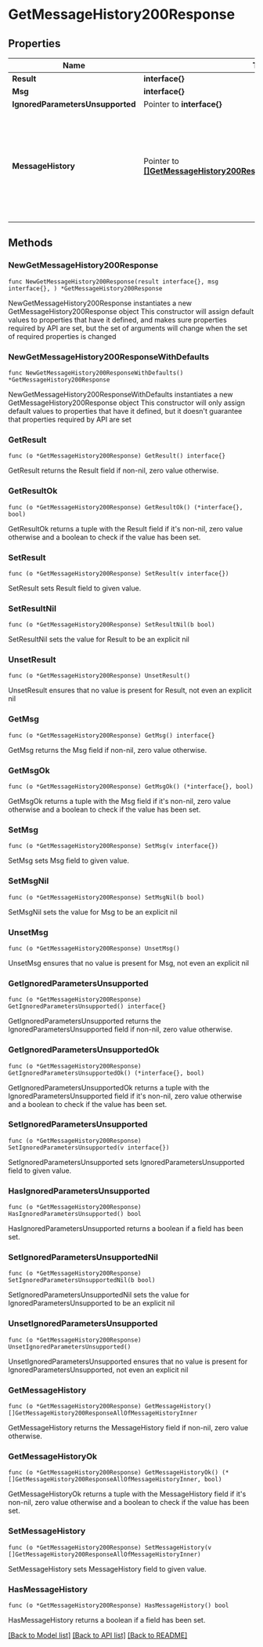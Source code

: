 # GetMessageHistory200Response

## Properties

Name | Type | Description | Notes
------------ | ------------- | ------------- | -------------
**Result** | **interface{}** |  | 
**Msg** | **interface{}** |  | 
**IgnoredParametersUnsupported** | Pointer to **interface{}** |  | [optional] 
**MessageHistory** | Pointer to [**[]GetMessageHistory200ResponseAllOfMessageHistoryInner**](GetMessageHistory200ResponseAllOfMessageHistoryInner.md) | A chronologically sorted, oldest to newest, array of &#x60;snapshot&#x60; objects, each one with the values of the message after the edit.  | [optional] 

## Methods

### NewGetMessageHistory200Response

`func NewGetMessageHistory200Response(result interface{}, msg interface{}, ) *GetMessageHistory200Response`

NewGetMessageHistory200Response instantiates a new GetMessageHistory200Response object
This constructor will assign default values to properties that have it defined,
and makes sure properties required by API are set, but the set of arguments
will change when the set of required properties is changed

### NewGetMessageHistory200ResponseWithDefaults

`func NewGetMessageHistory200ResponseWithDefaults() *GetMessageHistory200Response`

NewGetMessageHistory200ResponseWithDefaults instantiates a new GetMessageHistory200Response object
This constructor will only assign default values to properties that have it defined,
but it doesn't guarantee that properties required by API are set

### GetResult

`func (o *GetMessageHistory200Response) GetResult() interface{}`

GetResult returns the Result field if non-nil, zero value otherwise.

### GetResultOk

`func (o *GetMessageHistory200Response) GetResultOk() (*interface{}, bool)`

GetResultOk returns a tuple with the Result field if it's non-nil, zero value otherwise
and a boolean to check if the value has been set.

### SetResult

`func (o *GetMessageHistory200Response) SetResult(v interface{})`

SetResult sets Result field to given value.


### SetResultNil

`func (o *GetMessageHistory200Response) SetResultNil(b bool)`

 SetResultNil sets the value for Result to be an explicit nil

### UnsetResult
`func (o *GetMessageHistory200Response) UnsetResult()`

UnsetResult ensures that no value is present for Result, not even an explicit nil
### GetMsg

`func (o *GetMessageHistory200Response) GetMsg() interface{}`

GetMsg returns the Msg field if non-nil, zero value otherwise.

### GetMsgOk

`func (o *GetMessageHistory200Response) GetMsgOk() (*interface{}, bool)`

GetMsgOk returns a tuple with the Msg field if it's non-nil, zero value otherwise
and a boolean to check if the value has been set.

### SetMsg

`func (o *GetMessageHistory200Response) SetMsg(v interface{})`

SetMsg sets Msg field to given value.


### SetMsgNil

`func (o *GetMessageHistory200Response) SetMsgNil(b bool)`

 SetMsgNil sets the value for Msg to be an explicit nil

### UnsetMsg
`func (o *GetMessageHistory200Response) UnsetMsg()`

UnsetMsg ensures that no value is present for Msg, not even an explicit nil
### GetIgnoredParametersUnsupported

`func (o *GetMessageHistory200Response) GetIgnoredParametersUnsupported() interface{}`

GetIgnoredParametersUnsupported returns the IgnoredParametersUnsupported field if non-nil, zero value otherwise.

### GetIgnoredParametersUnsupportedOk

`func (o *GetMessageHistory200Response) GetIgnoredParametersUnsupportedOk() (*interface{}, bool)`

GetIgnoredParametersUnsupportedOk returns a tuple with the IgnoredParametersUnsupported field if it's non-nil, zero value otherwise
and a boolean to check if the value has been set.

### SetIgnoredParametersUnsupported

`func (o *GetMessageHistory200Response) SetIgnoredParametersUnsupported(v interface{})`

SetIgnoredParametersUnsupported sets IgnoredParametersUnsupported field to given value.

### HasIgnoredParametersUnsupported

`func (o *GetMessageHistory200Response) HasIgnoredParametersUnsupported() bool`

HasIgnoredParametersUnsupported returns a boolean if a field has been set.

### SetIgnoredParametersUnsupportedNil

`func (o *GetMessageHistory200Response) SetIgnoredParametersUnsupportedNil(b bool)`

 SetIgnoredParametersUnsupportedNil sets the value for IgnoredParametersUnsupported to be an explicit nil

### UnsetIgnoredParametersUnsupported
`func (o *GetMessageHistory200Response) UnsetIgnoredParametersUnsupported()`

UnsetIgnoredParametersUnsupported ensures that no value is present for IgnoredParametersUnsupported, not even an explicit nil
### GetMessageHistory

`func (o *GetMessageHistory200Response) GetMessageHistory() []GetMessageHistory200ResponseAllOfMessageHistoryInner`

GetMessageHistory returns the MessageHistory field if non-nil, zero value otherwise.

### GetMessageHistoryOk

`func (o *GetMessageHistory200Response) GetMessageHistoryOk() (*[]GetMessageHistory200ResponseAllOfMessageHistoryInner, bool)`

GetMessageHistoryOk returns a tuple with the MessageHistory field if it's non-nil, zero value otherwise
and a boolean to check if the value has been set.

### SetMessageHistory

`func (o *GetMessageHistory200Response) SetMessageHistory(v []GetMessageHistory200ResponseAllOfMessageHistoryInner)`

SetMessageHistory sets MessageHistory field to given value.

### HasMessageHistory

`func (o *GetMessageHistory200Response) HasMessageHistory() bool`

HasMessageHistory returns a boolean if a field has been set.


[[Back to Model list]](../README.md#documentation-for-models) [[Back to API list]](../README.md#documentation-for-api-endpoints) [[Back to README]](../README.md)


